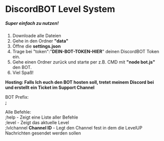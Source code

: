 # DiscordBOT Level System
##### Super einfach zu nutzen!

1. Downloade alle Dateien
2. Gehe in den Ordner **"data"**
3. Öffne die **settings.json**
4. Trage bei "token":"**DEIN-BOT-TOKEN-HIER**" deinen DiscordBOT Token ein.
5. Gehe einen Ordner zurück und starte per z.B. CMD mit **"node bot.js"** den BOT.
6. Viel Spaß!

**Hosting: Falls Ich euch den BOT hosten soll, tretet meinem Discord bei und erstellt ein Ticket im Support Channel** 

BOT Prefix:<br>
**;**

Alle Befehle:<br>
;help - Zeigt eine Liste aller Befehle <br>
;level - Zeigt das aktuelle Level<br>
;lvlchannel **Channel ID** - Legt den Channel fest in dem die LevelUP Nachrichten gesendet werden sollen<br>

